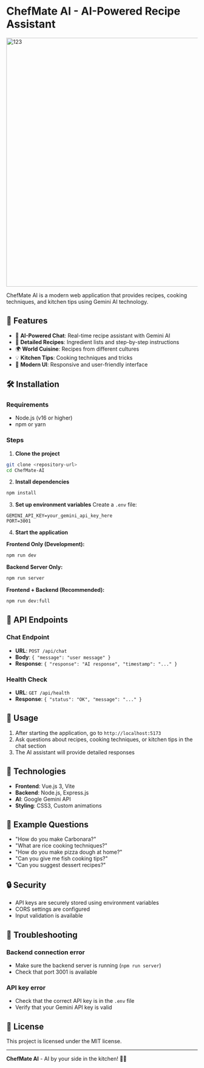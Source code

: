 # ChefMate AI - AI-Powered Recipe Assistant

<img width="847" height="654" alt="123" src="https://github.com/user-attachments/assets/898e054b-b49d-45ba-94f3-4505c460dfc5" />


ChefMate AI is a modern web application that provides recipes, cooking techniques, and kitchen tips using Gemini AI technology.

## 🚀 Features

- 🤖 **AI-Powered Chat**: Real-time recipe assistant with Gemini AI
- 🍳 **Detailed Recipes**: Ingredient lists and step-by-step instructions
- 🌍 **World Cuisine**: Recipes from different cultures
- 💡 **Kitchen Tips**: Cooking techniques and tricks
- 📱 **Modern UI**: Responsive and user-friendly interface

## 🛠️ Installation

### Requirements
- Node.js (v16 or higher)
- npm or yarn

### Steps

1. **Clone the project**
```bash
git clone <repository-url>
cd ChefMate-AI
```

2. **Install dependencies**
```bash
npm install
```

3. **Set up environment variables**
Create a `.env` file:
```env
GEMINI_API_KEY=your_gemini_api_key_here
PORT=3001
```

4. **Start the application**

**Frontend Only (Development):**
```bash
npm run dev
```

**Backend Server Only:**
```bash
npm run server
```

**Frontend + Backend (Recommended):**
```bash
npm run dev:full
```

## 📡 API Endpoints

### Chat Endpoint
- **URL**: `POST /api/chat`
- **Body**: `{ "message": "user message" }`
- **Response**: `{ "response": "AI response", "timestamp": "..." }`

### Health Check
- **URL**: `GET /api/health`
- **Response**: `{ "status": "OK", "message": "..." }`

## 🎯 Usage

1. After starting the application, go to `http://localhost:5173`
2. Ask questions about recipes, cooking techniques, or kitchen tips in the chat section
3. The AI assistant will provide detailed responses

## 🔧 Technologies

- **Frontend**: Vue.js 3, Vite
- **Backend**: Node.js, Express.js
- **AI**: Google Gemini API
- **Styling**: CSS3, Custom animations

## 📝 Example Questions

- "How do you make Carbonara?"
- "What are rice cooking techniques?"
- "How do you make pizza dough at home?"
- "Can you give me fish cooking tips?"
- "Can you suggest dessert recipes?"

## 🔒 Security

- API keys are securely stored using environment variables
- CORS settings are configured
- Input validation is available

## 🐛 Troubleshooting

### Backend connection error
- Make sure the backend server is running (`npm run server`)
- Check that port 3001 is available

### API key error
- Check that the correct API key is in the `.env` file
- Verify that your Gemini API key is valid

## 📄 License

This project is licensed under the MIT license.

---

**ChefMate AI** - AI by your side in the kitchen! 🍳🤖
